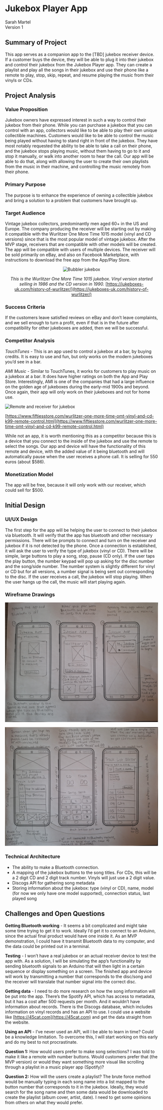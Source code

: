 # Jukebox Player App

Sarah Martel  
Version 1

## Summary of Project

This app serves as a companion app to the [TBD] jukebox receiver device. If a customer buys the device, they will be able to plug it into their jukebox and control their jukebox from the Jukebox Player app. They can create a playlist and play all the songs in their jukebox and use their phone like a remote to play, stop, skip, repeat, and resume playing the music from their vinyls or CDs.

## Project Analysis

### Value Proposition

Jukebox owners have expressed interest in such a way to control their jukebox from their phone. While you can purchase a jukebox that you can control with an app, collectors would like to be able to play their own unique collectible machines. Customers would like to be able to control the music being played without having to stand right in front of the jukebox. They have most notably requested the ability to be able to take a call on their phone, and the jukebox stops playing music, without them having to go to it and stop it manually, or walk into another room to hear the call. Our app will be able to do that, along with allowing the user to create their own playlists from the music in their machine, and controlling the music remotely from their phone.

### Primary Purpose

The purpose is to enhance the experience of owning a collectible jukebox and bring a solution to a problem that customers have brought up.

### Target Audience

Vintage jukebox collectors, predominantly men aged 60+ in the US and Europe. The company producing the receiver will be starting out by making it compatible with the Wurlitzer One More Time 1015 model (vinyl and CD versions) since that is the most popular model of vintage jukebox. After the MVP stage, receivers that are compatible with other models will be created. The app will be compatible with users of multiple devices. The receiver will be sold primarily on eBay, and also on Facebook Marketplace, with instructions to download the free app from the App/Play Store.

<div style="text-align:center">

![Bubbler jukebox](https://www.newretrodining.com/images/one_more_time_jukebox.jpg)

*This is the Wurlitzer One More Time 1015 jukebox. Vinyl version started selling in 1986 and the CD version in 1990.* [https://jukeboxes-uk.com/history-of-wurlitzer/](https://jukeboxes-uk.com/history-of-wurlitzer/)
</div>

### Success Criteria

If the customers leave satisfied reviews on eBay and don’t leave complaints, and we sell enough to turn a profit, even if that is in the future after compatibility for other jukeboxes are added, then we will be successful.

### Competitor Analysis

*TouchTunes* - This is an app used to control a jukebox at a bar, by buying credits. It is easy to use and fun, but only works on the modern jukeboxes you’d see in a bar.

*AMI Music* -  Similar to TouchTunes, it works for customers to play music on a jukebox at a bar. It does have higher ratings on both the App and Play Store. Interestingly, AMI is one of the companies that had a large influence on the golden age of jukeboxes during the early-mid 1900s and beyond. Once again, their app will only work on their jukeboxes and not for home use.


<img src="https://www.fiftiesstore.com/media/opti_image/webp/catalog/product/cache/8b6431de9410c89d24dfb37cd261db29/o/m/omtk99-remote_xxl2.webp" alt="Remote and receiver for jukebox" width="300">

[https://www.fiftiesstore.com/wurlitzer-one-more-time-omt-vinyl-and-cd-k99-remote-control.html](https://www.fiftiesstore.com/wurlitzer-one-more-time-omt-vinyl-and-cd-k99-remote-control.html)

While not an app, it is worth mentioning this as a competitor because this is a device that you connect to the inside of the jukebox and use the remote to select the songs. Our app and device will have the functionality of this remote and device, with the added value of it being bluetooth and will automatically pause when the user receives a phone call. It is selling for 550 euros (about $586).

### Monetization Model

The app will be free, because it will only work with our receiver, which could sell for $500.

## Initial Design

### UI/UX Design

The first step for the app will be helping the user to connect to their jukebox via bluetooth. It will verify that the app has bluetooth and other necessary permissions. There will be prompts to connect and turn on the receiver and jukebox if it is not detected by the phone. Once a connection is established, it will ask the user to verify the type of jukebox (vinyl or CD). There will be simple, large buttons to play a song, stop, pause (CD only). If the user taps the play button, the number keypad will pop up asking for the disc number and the song/side number. The number system is slightly different for vinyl or CD but for all versions, a number signal is being sent out corresponding to the disc.
If the user receives a call, the jukebox will stop playing. When the user hangs up the call, the music will start playing again.

### Wireframe Drawings

![Wireframe 1](https://raw.githubusercontent.com/sarahmarie23/Jukebox-App/master/wireframe1.jpg)

![Wireframe 2](https://raw.githubusercontent.com/sarahmarie23/Jukebox-App/master/wireframe2.jpg)

### Technical Architecture

* The ability to make a Bluetooth connection.
* A mapping of the jukebox buttons to the song titles. For CDs, this will be a 2 digit CD and 2 digit track number. Vinyls will just use a 2 digit value.
* Discogs API for gathering song metadata
* Storing information about the jukebox: type (vinyl or CD), name, model (for now we only have one model supported), connection status, last played song

## Challenges and Open Questions

**Getting Bluetooth working** - It seems a bit complicated and might take some time trying to get it to work. Ideally I’d get it to connect to an Arduino, since the actual final product would have one inside it. As an MVP demonstration, I could have it transmit Bluetooth data to my computer, and the data could be printed out in a terminal.

**Testing** - I won’t have a real jukebox or an actual receiver device to test the app with. As a solution, I will be simulating the app’s functionality by sending bluetooth signals to an Arduino that will then light in a certain sequence or display something on a screen. The finished app and device will work by transmitting a number that corresponds to the disc/song and the receiver will translate that number signal into the correct disc.

**Getting data** - I need to do more research on how the song information will be put into the app. There’s the Spotify API, which has access to metadata, but it has a cost after 500 requests per month. And it wouldn’t have information about records. There is the Discogs database, which includes information on vinyl records and has an API to use. I could use a website like [https://45cat.com](https://45cat.com) and get the data straight from the website.

**Using an API** - I’ve never used an API, will I be able to learn in time? Could be a knowledge limitation. To overcome this, I will start working on this early and do my best to not procrastinate.

**Question 1:** How would users prefer to make song selections? I was told to make it like a remote with number buttons. Would customers prefer that (the MVP version) or would they want something more visual like scrolling through a playlist in a music player app (Spotify)?

**Question 2:** How will the users create a playlist? The brute force method would be manually typing in each song name into a list mapped to the button number that corresponds to it in the jukebox. Ideally, they would search for the song name and then some data would be downloaded to create the playlist (album cover, artist, date). I need to get some opinions from others on what they would prefer.
